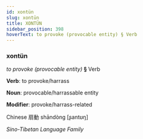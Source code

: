 ```yaml
---
id: xontün
slug: xontün
title: XONTÜN
sidebar_position: 398
hoverText: to provoke (provocable entity) § Verb
---
```


### xontün

*to provoke (provocable entity)* **§** Verb

**Verb**: to provoke/harrass

**Noun**: provocable/harrassable entity

**Modifier**: provoke/harrass-related

Chinese 扇動 shāndòng [ʂantʊŋ]

*Sino-Tibetan Language Family*